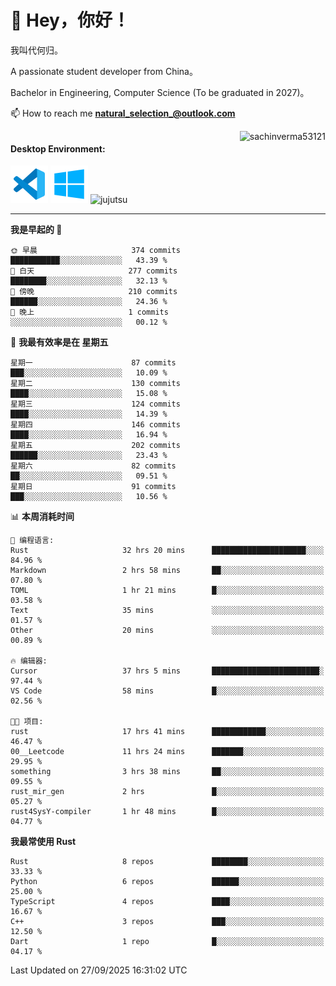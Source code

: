 # 👋 Hey，你好！

我叫代何归。

A passionate student developer from China。

Bachelor in Engineering, Computer Science (To be graduated in 2027)。

📫 How to reach me **natural_selection_@outlook.com**

<div style="display: flex; justify-content: space-between; align-items: flex-start;">
  <div>
    <h4>Desktop Environment: </h4>
    <span>
      <img style="margin: auto;" src="https://raw.githubusercontent.com/sachinverma53121/sachinverma53121/master/icons/vsc.png" alt=vs width="60" height="60"/>
      <img style="margin: auto;" src="https://raw.githubusercontent.com/sachinverma53121/sachinverma53121/master/icons/win10.png" alt=windows10 width="60" height="60"/>
      <img style="margin: auto;" src="https://img2023.cnblogs.com/blog/3292968/202505/3292968-20250515084111916-1835883071.png" alt=jujutsu width="60" height="60"/>
    </span>
  </div>
  <div>
    <img style="margin: auto;" src=https://github-readme-stats.vercel.app/api?username=Natural-selection1&show_icons=true alt=sachinverma53121 />
  </div>
</div>

---

<!--START_SECTION:waka-->
**我是早起的 🐤** 

```text
🌞 早晨                     374 commits         ███████████░░░░░░░░░░░░░░   43.39 % 
🌆 白天                     277 commits         ████████░░░░░░░░░░░░░░░░░   32.13 % 
🌃 傍晚                     210 commits         ██████░░░░░░░░░░░░░░░░░░░   24.36 % 
🌙 晚上                     1 commits           ░░░░░░░░░░░░░░░░░░░░░░░░░   00.12 % 
```
📅 **我最有效率是在 星期五** 

```text
星期一                      87 commits          ███░░░░░░░░░░░░░░░░░░░░░░   10.09 % 
星期二                      130 commits         ████░░░░░░░░░░░░░░░░░░░░░   15.08 % 
星期三                      124 commits         ████░░░░░░░░░░░░░░░░░░░░░   14.39 % 
星期四                      146 commits         ████░░░░░░░░░░░░░░░░░░░░░   16.94 % 
星期五                      202 commits         ██████░░░░░░░░░░░░░░░░░░░   23.43 % 
星期六                      82 commits          ██░░░░░░░░░░░░░░░░░░░░░░░   09.51 % 
星期日                      91 commits          ███░░░░░░░░░░░░░░░░░░░░░░   10.56 % 
```


📊 **本周消耗时间** 

```text
💬 编程语言: 
Rust                     32 hrs 20 mins      █████████████████████░░░░   84.96 % 
Markdown                 2 hrs 58 mins       ██░░░░░░░░░░░░░░░░░░░░░░░   07.80 % 
TOML                     1 hr 21 mins        █░░░░░░░░░░░░░░░░░░░░░░░░   03.58 % 
Text                     35 mins             ░░░░░░░░░░░░░░░░░░░░░░░░░   01.57 % 
Other                    20 mins             ░░░░░░░░░░░░░░░░░░░░░░░░░   00.89 % 

🔥 编辑器: 
Cursor                   37 hrs 5 mins       ████████████████████████░   97.44 % 
VS Code                  58 mins             █░░░░░░░░░░░░░░░░░░░░░░░░   02.56 % 

🐱‍💻 项目: 
rust                     17 hrs 41 mins      ████████████░░░░░░░░░░░░░   46.47 % 
00__Leetcode             11 hrs 24 mins      ███████░░░░░░░░░░░░░░░░░░   29.95 % 
something                3 hrs 38 mins       ██░░░░░░░░░░░░░░░░░░░░░░░   09.55 % 
rust_mir_gen             2 hrs               █░░░░░░░░░░░░░░░░░░░░░░░░   05.27 % 
rust4SysY-compiler       1 hr 48 mins        █░░░░░░░░░░░░░░░░░░░░░░░░   04.77 % 
```

**我最常使用 Rust** 

```text
Rust                     8 repos             ████████░░░░░░░░░░░░░░░░░   33.33 % 
Python                   6 repos             ██████░░░░░░░░░░░░░░░░░░░   25.00 % 
TypeScript               4 repos             ████░░░░░░░░░░░░░░░░░░░░░   16.67 % 
C++                      3 repos             ███░░░░░░░░░░░░░░░░░░░░░░   12.50 % 
Dart                     1 repo              █░░░░░░░░░░░░░░░░░░░░░░░░   04.17 % 
```




 Last Updated on 27/09/2025 16:31:02 UTC
<!--END_SECTION:waka-->

